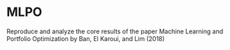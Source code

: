# MLPO
Reproduce and analyze the core results of the paper Machine Learning and Portfolio Optimization by Ban, El Karoui, and Lim (2018)
